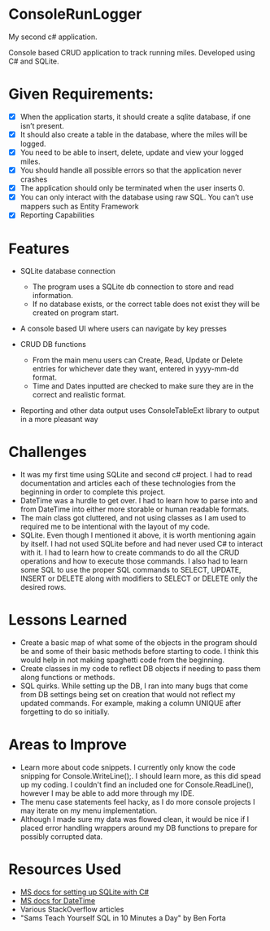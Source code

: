 # ConsoleRunLogger
My second c# application.

Console based CRUD application to track running miles.
Developed using C# and SQLite.


# Given Requirements:
- [x] When the application starts, it should create a sqlite database, if one isn’t present.
- [x] It should also create a table in the database, where the miles will be logged.
- [x] You need to be able to insert, delete, update and view your logged miles. 
- [x] You should handle all possible errors so that the application never crashes 
- [x] The application should only be terminated when the user inserts 0. 
- [x] You can only interact with the database using raw SQL. You can’t use mappers such as Entity Framework
- [x] Reporting Capabilities

# Features

* SQLite database connection

	- The program uses a SQLite db connection to store and read information. 
	- If no database exists, or the correct table does not exist they will be created on program start.

* A console based UI where users can navigate by key presses
 

* CRUD DB functions

	- From the main menu users can Create, Read, Update or Delete entries for whichever date they want, entered in yyyy-mm-dd format. 
	- Time and Dates inputted are checked to make sure they are in the correct and realistic format. 


* Reporting and other data output uses ConsoleTableExt library to output in a more pleasant way


# Challenges
	
- It was my first time using SQLite and second c# project. I had to read documentation and articles each of these technologies from the beginning in order to complete this project. 
- DateTime was a hurdle to get over. I had to learn how to parse into and from DateTime into either more storable or human readable formats.
- The main class got cluttered, and not using classes as I am used to required me to be intentional with the layout of my code.
- SQLite. Even though I mentioned it above, it is worth mentioning again by itself. I had not used SQLite before and had never used C# to interact with it. I had to learn how to create commands to do all the CRUD operations and how to execute those commands. I also had to learn some SQL to use the proper SQL commands to SELECT, UPDATE, INSERT or DELETE along with modifiers to SELECT or DELETE only the desired rows. 
	
# Lessons Learned
- Create a basic map of what some of the objects in the program should be and some of their basic methods before starting to code. I think this would help in not making spaghetti code from the beginning.
- Create classes in my code to reflect DB objects if needing to pass them along functions or methods.
- SQL quirks. While setting up the DB, I ran into many bugs that come from DB settings being set on creation that would not reflect my updated commands. For example, making a column UNIQUE after forgetting to do so initially.

# Areas to Improve
- Learn more about code snippets. I currently only know the code snipping for Console.WriteLine();. I should learn more, as this did spead up my coding. I couldn't find an included one for Console.ReadLine(), however I may be able to add more through my IDE.
- The menu case statements feel hacky, as I do more console projects I may iterate on my menu implementation.
- Although I made sure my data was flowed clean, it would be nice if I placed error handling wrappers around my DB functions to prepare for possibly corrupted data.

# Resources Used
- [MS docs for setting up SQLite with C#](https://docs.microsoft.com/en-us/dotnet/standard/data/sqlite/?tabs=netcore-cli)
- [MS docs for DateTime](https://docs.microsoft.com/en-us/dotnet/api/system.datetime?view=net-5.0)
- Various StackOverflow articles
- "Sams Teach Yourself SQL in 10 Minutes a Day" by Ben Forta
